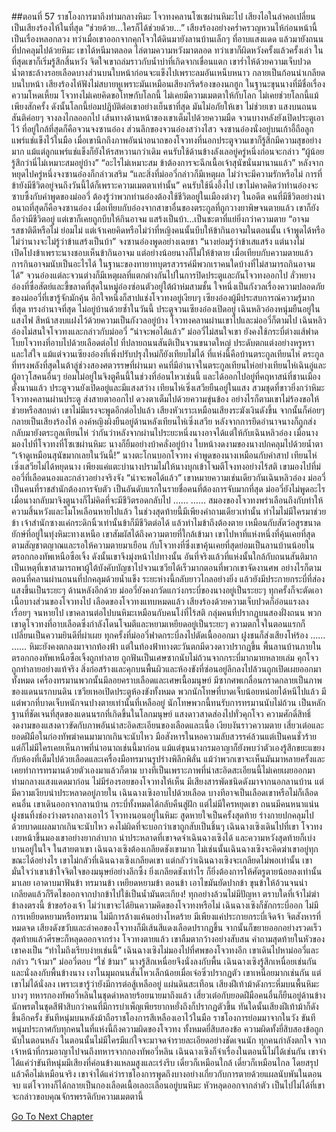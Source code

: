 ##ตอนที่ 57 ราชโองการมาถึงท่ามกลางหิมะ
โจวทงคลานโซเซผ่านหิมะไป เสียงไอในลำคอเปลี่ยนเป็นเสียงร้องไห้ในที่สุด
“ช่วยด้วย...ใครก็ได้ช่วยด้วย...”
เสียงร้องอย่างคร่ำครวญหวนไห้ก่อนหน้านี้เป็นเรื่องหลอกลวง ทว่าเมื่อเขาออกจากคุกโจวใต้ดินมายังลานบ้านเล็กๆ ที่อาบแสงแดด แล้วมายังถนนที่ปกคลุมไปด้วยหิมะ เขาได้หนีมาตลอด ไล่ตามความหวังมาตลอด ทว่าเขาก็ผิดหวังครั้งแล้วครั้งเล่า ในที่สุดเขาก็เริ่มรู้สึกสิ้นหวัง จิตใจเขาถล่มราวกับน้ำบ่าที่เกิดจากเขื่อนแตก
เขาร่ำไห้ด้วยความเจ็บปวด น้ำตาชะล้างรอยเลือดบางส่วนบนใบหน้าก่อนจะแข็งไปเพราะลมอันเหน็บหนาว กลายเป็นก้อนน่าเกลียดบนใบหน้า
เสียงร้องไห้ฟังไม่สบายหูเพราะมันเหมือนเสียงกรีดร้องของนกฮูก
ในฐานะขุนนางที่มีชื่อเรื่องความโหดเหี้ยม โจวทงไม่เคยคิดขอโทษกับโลกนี้ ไม่เคยมีความเมตตาให้กับโลก ไม่เคยช่วยโลกนี้แม้เพียงสักครั้ง ดังนั้นโลกนี้ย่อมปฎิบัติต่อเขาอย่างเย็นชาที่สุด มันไม่อภัยให้เขา ไม่ช่วยเขา แสงบนถนนสันติค่อยๆ จางลงไกลออกไป เส้นทางด้านหน้าของเขาเต็มไปด้วยความมืด
จวนบางหลังยังเปิดประตูเอาไว้ ที่อยู่ใกล้ที่สุดก็คือจวนจงซานอ๋อง ส่วนลึกของจวนอ๋องสว่างไสว จงซานอ๋องนั่งอยู่บนเก้าอี้ถือลูกแพร์แช่แข็งไว้ในมือ เมื่อเขานึกถึงภาพอันน่าอนาถของโจวทงที่นอกประตูจวนเขาก็รู้สึกมีความสุขอย่างมาก แม้แต่ลูกแพร์แช่แข็งก็ยังให้รสหวานกว่าเดิม
คนรับใช้ด้านข้างลังเลอยู่ครู่หนึ่งก่อนจะกล่าว “ผู้น้อยรู้สึกว่านี่ไม่เหมาะสมอยู่บ้าง”
“อะไรไม่เหมาะสม ข้าต้องการจะฉีกเนื้อเจ้าสุนัขนั่นมานานแล้ว”
หลังจากหยุดไปครู่หนึ่งจงซานอ๋องก็กล่าวเสริม “และสิ่งที่ม่ออวี่กล่าวก็มีเหตุผล ไม่ว่าจะมีความรักหรือไม่ การที่ข้ายังมีชีวิตอยู่จนถึงวันนี้ได้ก็เพราะความเมตตาเท่านั้น”
คนรับใช้นิ่งอึ้งไป เขาไม่คาดคิดว่าท่านอ๋องจะซาบซึ้งกับคำพูดของม่ออวี่
ต้องรู้ว่าพวกท่านอ๋องต้องใช้ชีวิตอยู่ในเมืองต่างๆ ในอดีต คนที่มีชีวิตอย่างน่าอนาถที่สุดก็คือจงซานอ๋อง เมื่อเทียบกับอ๋องจากสาขาอื่นของตระกูลที่ถูกวางยาพิษจนตายแล้ว เขาก็ยังถือว่ามีชีวิตอยู่ แต่เขาก็เคยถูกบีบให้กินอาจม แสร้งเป็นบ้า...เป็นชะตาที่แย่ยิ่งกว่าความตาย
“อาจมรสชาติดีหรือไม่ ย่อมไม่ แต่เจ้าเคยคิดหรือไม่ว่าที่หญิงคนนั้นบีบให้ข้ากินอาจมในตอนนั้น เจ้าพูดได้หรือไม่ว่านางจะไม่รู้ว่าข้าแสร้งเป็นบ้า”
จงซานอ๋องพูดอย่างเฉยชา “นางย่อมรู้ว่าข้าเสแสร้ง แต่นางไม่เปิดโปงข้าเพราะนางชอบเห็นข้ากินอาจม แต่อย่างน้อยนางก็ไม่ให้ข้าตาย เมื่อเทียบกับความตายแล้ว การกินอาจมนับเป็นอะไรได้ ในฐานะของทายาทบุตรสวรรค์มีพวกเราคนใดบ้างที่ไม่สามารถกินอาจมได้”
จวนอ๋องแต่ละจวนต่างก็มีเหตุผลที่แตกต่างกันไปในการปิดประตูและกันโจวทงออกไป
ลั่วหยางอ๋องที่ซื่อสัตย์และขี้ขลาดที่สุดในหมู่อ๋องซ่อนตัวอยู่ใต้ผ้าห่มสามชั้น ใจหนึ่งเป็นกังวลเรื่องความปลอดภัยของม่ออวี่ที่เขารู้จักมักคุ้น อีกใจหนึ่งก็สาปแช่งโจวทงอยู่เงียบๆ
เซียงอ๋องผู้มีประสบการณ์ความรู้มากที่สุด ทรงอำนาจที่สุด ไม่อยู่บ้านด้วยซ้ำในวันนี้
ประตูจวนเซียงอ๋องเปิดอยู่ เฉินหลิวอ๋องหนุ่มยืนอยู่ในแสงไฟ สีหน้าสงบแฝงไว้ด้วยความเป็นกังวลอยู่บ้าง
โจวทงคลานผ่านเขาไปและม่ออวี่ก็ตามไป
เฉินหลิวอ๋องไม่สนใจโจวทงและกล่าวกับม่ออวี่ “น่าจะพอได้แล้ว”
ม่ออวี่ไม่สนใจเขา ยังคงใช้กระบี่ต่างแส้ฟาดโบยโจวทงที่อาบไปด้วยเลือดต่อไป
ที่ปลายถนนสันติเป็นจวนขนาดใหญ่ ประดับตกแต่งอย่างหรูหราและใส่ใจ แม้แต่จวนเซียงอ๋องที่เพิ่งปรับปรุงใหม่ก็ยังเทียบไม่ได้
ที่แห่งนี้คือบ้านตระกูลเทียนไห่ ตระกูลที่ทรงพลังที่สุดในต้าลู่ช่วงสองศตวรรษที่ผ่านมา คนที่มีอำนาจในตระกูลเทียนไห่อย่างเทียนไห่เฉินอู่และผู้อาวุโสคนอื่นๆ ย่อมไม่อยู่ในจิงตูคืนนี้ในช่วงที่อ่อนไหวเช่นนี้ และได้ออกไปอยู่ที่คฤหาสน์ที่ชานเมืองตั้งนานแล้ว
ประตูจวนยังเปิดอยู่และมีแสงสว่าง เทียนไห่เซิ่งเสวียยืนอยู่ในแสง สวมชุดที่ขาวยิ่งกว่าหิมะ
โจวทงคลานผ่านประตู ส่งสายตาออกไป ดวงตาเต็มไปด้วยความขุ่นข้อง อย่างไรก็ตามเขาไม่ร้องขอให้ช่วยหรือสถบด่า เขาไม่มีแรงจะพูดอีกต่อไปแล้ว
เสียงหัวเราะเหมือนเสียงระฆังเงินดังขึ้น จากนั้นก็ค่อยๆ กลายเป็นเสียงร้องไห้
องค์หญิงผิงยืนอยู่ด้านหลังเทียนไห่เซิ่งเสวีย
หลังจากการยึดอำนาจนางก็ถูกส่งกลับมายังตระกูลเทียนไห่ ว่ากันว่าหลังจากผ่านไประยะหนึ่งนางอาจได้แต่ให้กับเฉินหลิวอ๋อง
เมื่อนางมองไปที่โจวทงที่โซเซผ่านหิมะ นางก็ยิ้มอย่างบ้าคลั่งอยู่บ้าง ใบหน้างดงามของนางปกคลุมไปด้วยน้ำตา
“เจ้าดูเหมือนสุนัขมากเลยในวันนี้!”
นางตะโกนบอกโจวทง คำพูดของนางเหมือนกับคำสาป
เทียนไห่เซิ่งเสวียไม่ได้หยุดนาง เพียงแค่แตะบ่านางปรามไม่ให้นางบุกเข้าโจมตีโจงทงอย่างไร้สติ
เขามองไปที่ม่ออวี่ที่เลือดนองและกล่าวอย่างจริงจัง “น่าจะพอได้แล้ว”
เขาหมายความเช่นเดียวกันเฉินหลิวอ๋อง
ม่ออวี่เป็นคนที่ราชสำนักต้องการจับตัว เป็นอันดับแรกในรายชื่อคนที่ต้องการจับมากที่สุด
ม่ออวี่ยังไม่พูดอะไร เมื่อนางกลับมาจิงตูนางก็ไม่คิดที่จะมีชีวิตรอดกลับไป
……
……
สมองของโจวทงพร่าเลือนถึงกับทำให้ความสิ้นหวังและโมโหเลือนหายไปแล้ว ในช่วงสุดท้ายนี้มีเพียงคำถามเดียวเท่านั้น
ทำไมไม่มีใครมาช่วยข้า เจ้าสำนักซางแค่กระดิกนิ้วเท่านั้นข้าก็มีชีวิตต่อได้ แล้วทำไมข้าถึงต้องตาย
เหมือนกับสัตว์อสูรขนาดยักษ์ที่อยู่ในทุ่งหิมะทางเหนือ เขาสัมผัสได้ถึงความตายที่ใกล้เข้ามา เขาไปหาที่แห่งหนึ่งที่คุ้นเคยที่สุดตามสัญชาตญาณและรอให้ความตายมาเยือน
กับโจวทงที่ซึ่งเขาคุ้นเคยที่สุดย่อมเป็นลานบ้านน้อยในตรอกกองทัพเหนือซือเจิ้ง ดังนั้นเขาจึงมุ่งหน้าไปทางนั้น
อันที่จริงแล้วที่แห่งนั้นใกล้กับถนนสันติมาก เป็นเหตุที่เขาสามารถพาผู้ใต้บังคับบัญชาไปจวนเซวียได้เร็วมากตอนที่พวกเขาจัดงานศพ
อย่างไรก็ตาม ตอนที่คลานผ่านถนนที่ปกคลุมด้วยน้ำแข็ง ระยะห่างนี้กลับยาวไกลอย่างยิ่ง แล้วยังมีประกายกระบี่ที่ส่องแสงขึ้นเป็นระยะๆ ด้านหลังอีกด้วย
ม่ออวี่ยังคงกวัดแกว่งกระบี่ของนางอยู่เป็นระยะๆ ทุกครั้งก็จะตัดเอาเนื้อบางส่วนของโจวทงไป
เลือดของโจวทงแทบหมดแล้ว เสียงร้องด้วยความเจ็บปวดก็อ่อนแรงลงเรื่อยๆ จนหายไป เขาคลานต่อไปบนหิมะเหมือนกับคนโง่ที่ไร้สติ
กลุ่มคนที่ปรากฏบนสองฝั่งถนน พวกเขาดูโจวทงที่อาบเลือดซึ่งกำลังโดนโจมตีและหยามเหยียดอยู่เป็นระยะๆ ความตกใจในตอนแรกก็เปลี่ยนเป็นความยินดีที่ผ่าเผย ทุกครั้งที่ม่ออวี่ฟาดกระบี่ลงไปตัดเนื้อออกมา ฝูงชนก็ส่งเสียงโห่ร้อง
……
……
หิมะยังคงตกลงมาจากท้องฟ้า แต่ในท้องฟ้าทางตะวันตกมีดวงดาวปรากฏขึ้น
พื้นลานบ้านภายในตรอกกองทัพเหนือซือเจิ้งถูกทำลาย ถูกฟันเป็นเศษซากนับไม่ถ้วนจากกระบี่มากมายหลายเล่ม
คุกโจวถูกทำลายอย่างแท้จริง สิ่งก่อสร้างและคุกบนพื้นผิวและห้องขังที่ซ่อนอยู่ลึกลงไปล้วนถูกเปิดเผยออกมาทั้งหมด
เครื่องทรมานพวกนั้นมีลอยคราบเลือดและเศษเนื้อมนุษย์ มีซากศพเกลื่อนกราดกลายเป็นภาพของแดนนรกบนดิน
เซวียเหอเปิดประตูห้องขังทั้งหมด พวกนักโทษที่บาดเจ็บน้อยหน่อยได้หนีไปแล้ว มีแต่พวกที่บาดเจ็บหนักจนปางตายเท่านั้นที่เหลืออยู่
นักโทษพวกนี้ทนรับการทรมานนับไม่ถ้วน เป็นหลักฐานที่ชัดเจนที่สุดของแดนนรกที่เกิดขึ้นในโลกมนุษย์
แสงดาวสาดส่องไปทั่วคุกโจว ความศักดิ์สิทธิ์งดงามของแสงดาวขัดกับภาพอันน่าสะอิดสะเอียนของเลือดและเนื้อ
เงียบงันราวความตาย
เสี่ยวเต๋อและยอดฝีมือในก่องทัพฆ่าคนมามากเกินจะนับไหว มือสังหารในหอความลับสวรรค์ล้วนแต่เป็นคนชั่วร้าย แต่ก็ไม่มีใครเคยเห็นภาพที่น่าอนาถเช่นนี้มาก่อน แม้แต่ขุนนางกรมอาญาก็ยังพบว่าตัวเองรู้สึกขยะแขยงกับห้องที่เต็มไปด้วยเลือดและเครื่องมือทรมานรูปร่างพิลึกพิลั่น แม้ว่าพวกเขาจะเห็นมันมาหลายครั้งและเคยทำการทรมานด้วยตัวเองมาแล้วก็ตาม
บางทีเป็นเพราะภาพที่น่าสะอิดสะเอียนนี้ไม่เคยเผยออกมาท่ามกลางแสงแดดมาก่อน
ไม่มีร่องรอยของโจวทงให้เห็น
มีเสียงสารพัดชนิดดังมาจากนอกลานบ้าน แต่มีความเงียบน่าประหลาดอยู่ภายใน
เฉินฉางเซิงอาบไปด้วยเลือด บางทีอาจเป็นเลือดเขาหรือไม่ก็เลือดคนอื่น
เขาเดินออกจากลานบ้าน กระบี่ทั้งหมดได้กลับคืนสู่ฝัก แต่ไม่มีใครหยุดเขา
ถนนมีคนหนาแน่น ฝูงชนทิ้งช่องว่างตรงกลางเอาไว้
โจวทงนอนอยู่ในหิมะ สูดหายใจเป็นครั้งสุดท้าย ร่างกายปกคลุมไปด้วยบาดแผลมากเกินจะนับไหว คงไม่ผิดที่จะบอกว่าเขาถูกสับเป็นชิ้นๆ
เฉินฉางเซิงเดินไปที่เขา
โจวทงเงยหน้าขึ้นมองเขาอย่างยากลำบาก น่าประหลาดที่เขาจดจำเฉินฉางเซิงได้ และความหวังสุดท้ายก็เบ่งบานอยู่ในใจ
ในสายตาเขา เฉินฉางเซิงต้องเกลียดชังเขามาก ไม่เช่นนั้นเฉินฉางเซิงจะคิดฆ่าเขาอยู่ทุกขณะได้อย่างไร
เขาไม่กลัวที่เฉินฉางเซิงเกลียดเขา แต่กลัวว่าเฉินฉางเซิงจะเกลียดไม่พอเท่านั้น
เขามั่นใจว่าเขาเข้าใจจิตใจของมนุษย์อย่างลึกซึ้ง ยิ่งเกลียดชังเท่าไร ก็ยิ่งต้องการให้ศัตรูตายน้อยลงเท่านั้น
มาเลย เอาดาบมาฟันข้า ทรมานข้า เหยียดหยามข้า ตอนข้า เอาไขมันยัดปากข้า ขุนข้าให้อ้วนจนน่าเกลียดแล้วก็รีดไขออกจากปากข้าไปใช้เป็นน้ำมันตะเกียง!
ทุกอย่างล้วนไม่มีปัญหา ตราบใดที่เจ้าไม่ฆ่าข้าลงตรงนี้
ข้าขอร้องเจ้า
ไม่ว่าเขาจะได้ยินความคิดของโจวทงหรือไม่ เฉินฉางเซิงก็ชักกระบี่ออก
ไม่มีการเหยียดหยามหรือทรมาน ไม่มีการล้างแค้นอย่างโหดร้าย มีเพียงแค่ประกายกระบี่เจิดจ้า จิตสังหารที่หมดจด
เสียงดังขวับและลำคอของโจวทงก็มีเส้นสีแดงเลือดปรากฏขึ้น จากนั้นก็ขยายออกอย่างรวดเร็ว สุดท้ายแล้วศีรษะก็หลุดออกจากร่าง
โจวทงตายแล้ว เขาลืมตากว้างอย่างสับสน
คำถามสุดท้ายในหัวของเขาคงเป็น “ทำไมถึงเรียบง่ายเช่นนี้”
เฉินฉางเซิงไม่มองไปที่ศพของโจวทงอีก เขาเดินไปหาม่ออวี่และกล่าว “เจ้ามา”
ม่ออวี่ตอบ “ใช่ ข้ามา”
นางรู้สึกเหนื่อยจึงนั่งลงกับพื้น
เฉินฉางเซิงรู้สึกเหนื่อยเช่นกันและนั่งลงกับพื้นข้างนาง
เงาในมุมถนนสั่นไหวเล็กน้อยเมื่อเจ๋อซิ่วปรากฏตัว เขาเหนื่อยมากเช่นกัน แต่เขาไม่ได้นั่งลง เพราะเขารู้ว่ายังมีการต่อสู้เหลืออยู่
แผ่นดินสะเทือน เสียงฝีเท้าม้าดังกระหึ่มบนพื้นหิมะบางๆ
ทหารกองทัพอวี่หลินในชุดดำหลายร้อยนายมาถึงแล้ว
เสี่ยวเต๋อกับยอดฝีมือคนอื่นก็ยืนอยู่ด้านข้าง
นักพรตในชุดสีฟ้าสิบกว่าคนที่มีการบำเพ็ญเพียรยากหยั่งถึงก็ปรากฏตัวขึ้น
ทันใดนั้นเสียงฝีเท้าม้าก็ดังขึ้นอีกครั้ง ขันทีหนุ่มบนหลังม้าถือราชโองการสีเหลืองเอาไว้ในมือ
ราชโองการย่อมมาจากในวัง
ขันทีหนุ่มประกาศกับทุกคนในที่แห่งนี้ถึงความผิดของโจวทง ทั้งหมดยี่สิบสองข้อ
ความผิดทั้งยี่สิบสองข้อถูกนับในตอนหลัง ในตอนนั้นไม่มีใครมีแก่ใจจะมาจดจำรายละเอียดอย่างชัดเจนนัก
ทุกคนกำลังตกใจ จากเจ้าหน้าที่กรมอาญาไปจนถึงทหารจากกองทัพอวี่หลิน
เฉินฉางเซิงก็จำเรื่องในตอนนี้ไม่ได้เช่นกัน
เขาจำได้แค่ว่าขันทีหนุ่มมีเสียงที่ค่อนข้างแหลมสูงและเร่งรีบ เดี๋ยวก็เหมือนใกล้ เดี๋ยวก็เหมือนไกล โดยสรุปแล้วคือไม่เหมือนจริง
เขาจำได้แค่ว่าราชโองการพูดถึงบางอย่างเกี่ยวกับการตายด้วยแผลนับพันในตอนจบ
แต่โจวทงก็ได้กลายเป็นกองเลือดเนื้อเลอะเลือนอยู่บนหิมะ หัวหลุดออกจากลำตัว
เป็นไปไม่ได้ที่เขาจะกล่าวขอบคุณจักรพรรดิกับความเมตตานี้


[Go To Next Chapter]( ./730.md)
